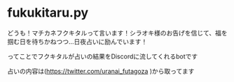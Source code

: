 # fukukitaru.py
どうも！マチカネフクキタルって言います！シラオキ様のお告げを信じて、福を掴む日を待ちかねつつ...日夜占いに励んでいます！


ってことでフクキタルが占いの結果をDiscordに流してくれるbotです

占いの内容は(https://twitter.com/uranai_futagoza )から取ってます
